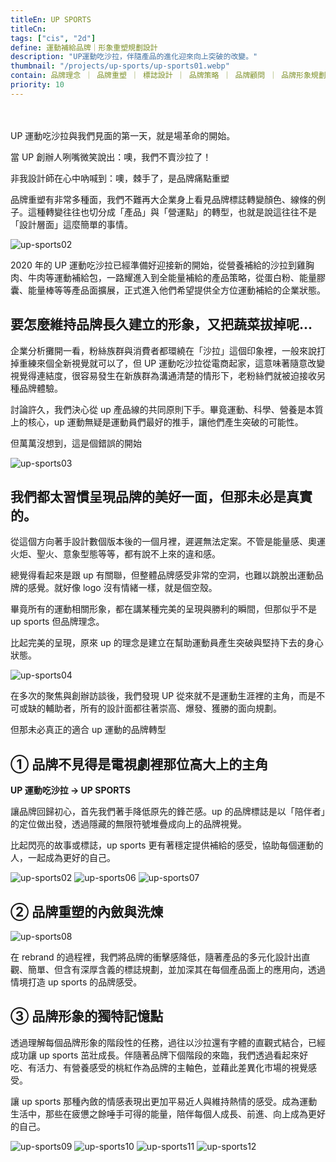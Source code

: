```yaml
---
titleEn: UP SPORTS
titleCn:
tags: ["cis", "2d"]
define: 運動補給品牌｜形象重塑規劃設計
description: "UP運動吃沙拉，伴隨產品的進化迎來向上突破的改變。"
thumbnail: "/projects/up-sports/up-sports01.webp"
contain: 品牌理念 ｜ 品牌重塑 ｜ 標誌設計 ｜ 品牌策略 ｜ 品牌顧問 ｜ 品牌形象規劃 ｜ 相關延伸物設計
priority: 10
---
```


<section>　

UP 運動吃沙拉與我們見面的第一天，就是場革命的開始。

當 UP 創辦人咧嘴微笑說出：噢，我們不賣沙拉了！

非我設計師在心中吶喊到：噢，棘手了，是品牌痛點重塑

</section>

<section>

品牌重塑有非常多種面，我們不難再大企業身上看見品牌標誌轉變顏色、線條的例子。這種轉變往往也切分成「產品」與「營運點」的轉型，也就是說這往往不是「設計層面」這麼簡單的事情。

<img alt="up-sports02" data-src="/projects/up-sports/up-sports02.webp" className="lazyload" />

2020 年的 UP 運動吃沙拉已經準備好迎接新的開始，從營養補給的沙拉到雞胸肉、牛肉等運動補給包，一路耀進入到全能量補給的產品策略，從蛋白粉、能量膠囊、能量棒等等產品面擴展，正式進入他們希望提供全方位運動補給的企業狀態。

</section>

<section>

## 要怎麼維持品牌長久建立的形象，又把蔬菜拔掉呢...

企業分析攤開一看，粉絲族群與消費者都環繞在「沙拉」這個印象裡，一般來說打掉重練來個全新視覺就可以了，但 UP 運動吃沙拉從電商起家，這意味著隨意改變視覺得連結度，很容易發生在新族群為溝通清楚的情形下，老粉絲們就被迫接收另種品牌體驗。

討論許久，我們決心從 up 產品線的共同原則下手。畢竟運動、科學、營養是本質上的核心，up 運動無疑是運動員們最好的推手，讓他們產生突破的可能性。

但萬萬沒想到，這是個錯誤的開始

<img alt="up-sports03" data-src="/projects/up-sports/up-sports03.webp" className="lazyload" />

</section>

<section>

## 我們都太習慣呈現品牌的美好一面，但那未必是真實的。

從這個方向著手設計數個版本後的一個月裡，遲遲無法定案。不管是能量感、奧運火炬、聖火、意象型態等等，都有說不上來的違和感。

總覺得看起來是跟 up 有關聯，但整體品牌感受非常的空洞，也難以跳脫出運動品牌的感覺。就好像 logo 沒有情緒一樣，就是個空殼。

畢竟所有的運動相關形象，都在講某種完美的呈現與勝利的瞬間，但那似乎不是 up sports 但品牌理念。

比起完美的呈現，原來 up 的理念是建立在幫助運動員產生突破與堅持下去的身心狀態。

<img alt="up-sports04" data-src="/projects/up-sports/up-sports04.webp" className="lazyload" />

在多次的聚焦與創辦訪談後，我們發現 UP 從來就不是運動生涯裡的主角，而是不可或缺的輔助者，所有的設計面都往著崇高、爆發、獲勝的面向規劃。

但那未必真正的適合 up 運動的品牌轉型

</section>

<section>

## ① 品牌不見得是電視劇裡那位高大上的主角

**UP 運動吃沙拉 → UP SPORTS**

讓品牌回歸初心，首先我們著手降低原先的鋒芒感。up 的品牌標誌是以「陪伴者」的定位做出發，透過隱藏的無限符號堆疊成向上的品牌視覺。

比起閃亮的故事或標誌，up sports 更有著穩定提供補給的感受，協助每個運動的人，一起成為更好的自己。

<img alt="up-sports02" data-src="/projects/up-sports/up-sports05.webp" className="lazyload" />
<img alt="up-sports06" data-src="/projects/up-sports/up-sports06.webp" className="lazyload" />
<img alt="up-sports07" data-src="/projects/up-sports/up-sports07.webp" className="lazyload" />

## ② 品牌重塑的內斂與洗煉

<img alt="up-sports08" data-src="/projects/up-sports/up-sports08.webp" className="lazyload" />

在 rebrand 的過程裡，我們將品牌的衝擊感降低，隨著產品的多元化設計出直觀、簡單、但含有深厚含義的標誌規劃，並加深其在每個產品面上的應用向，透過情境打造 up sports 的品牌感受。

## ③ 品牌形象的獨特記憶點

透過理解每個品牌形象的階段性的任務，過往以沙拉還有字體的直觀式結合，已經成功讓 up sports 茁壯成長。伴隨著品牌下個階段的來臨，我們透過看起來好吃、有活力、有營養感受的桃紅作為品牌的主軸色，並藉此差異化市場的視覺感受。

讓 up sports 那種內斂的情感表現出更加平易近人與維持熱情的感受。成為運動生活中，那些在疲憊之餘唾手可得的能量，陪伴每個人成長、前進、向上成為更好的自己。

<img alt="up-sports09" data-src="/projects/up-sports/up-sports09.webp" className="lazyload" />
<img alt="up-sports10" data-src="/projects/up-sports/up-sports10.webp" className="lazyload" />
<img alt="up-sports11" data-src="/projects/up-sports/up-sports11.webp" className="lazyload" />
<img alt="up-sports12" data-src="/projects/up-sports/up-sports12.webp" className="lazyload" />

</section>
